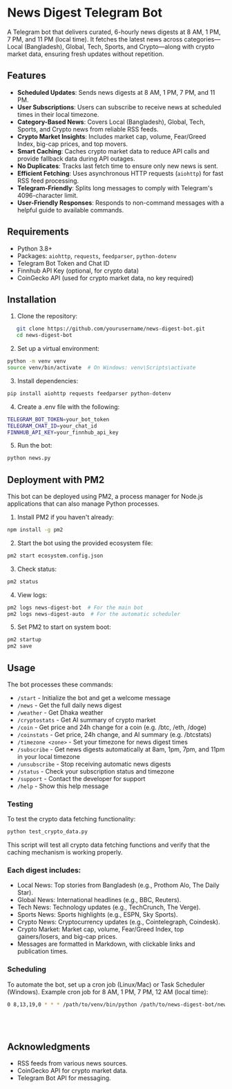 # News Digest Telegram Bot

A Telegram bot that delivers curated, 6-hourly news digests at 8 AM, 1 PM, 7 PM, and 11 PM (local time). It fetches the latest news across categories—Local (Bangladesh), Global, Tech, Sports, and Crypto—along with crypto market data, ensuring fresh updates without repetition.

## Features
- **Scheduled Updates**: Sends news digests at 8 AM, 1 PM, 7 PM, and 11 PM.
- **User Subscriptions**: Users can subscribe to receive news at scheduled times in their local timezone.
- **Category-Based News**: Covers Local (Bangladesh), Global, Tech, Sports, and Crypto news from reliable RSS feeds.
- **Crypto Market Insights**: Includes market cap, volume, Fear/Greed Index, big-cap prices, and top movers.
- **Smart Caching**: Caches crypto market data to reduce API calls and provide fallback data during API outages.
- **No Duplicates**: Tracks last fetch time to ensure only new news is sent.
- **Efficient Fetching**: Uses asynchronous HTTP requests (`aiohttp`) for fast RSS feed processing.
- **Telegram-Friendly**: Splits long messages to comply with Telegram's 4096-character limit.
- **User-Friendly Responses**: Responds to non-command messages with a helpful guide to available commands.

## Requirements
- Python 3.8+
- Packages: `aiohttp`, `requests`, `feedparser`, `python-dotenv`
- Telegram Bot Token and Chat ID
- Finnhub API Key (optional, for crypto data)
- CoinGecko API (used for crypto market data, no key required)

## Installation
1. Clone the repository:
```bash
   git clone https://github.com/yourusername/news-digest-bot.git
   cd news-digest-bot
```

2. Set up a virtual environment:
```bash
python -m venv venv
source venv/bin/activate  # On Windows: venv\Scripts\activate
```

3. Install dependencies:
```bash
pip install aiohttp requests feedparser python-dotenv
```

4. Create a .env file with the following:
```bash
TELEGRAM_BOT_TOKEN=your_bot_token
TELEGRAM_CHAT_ID=your_chat_id
FINNHUB_API_KEY=your_finnhub_api_key
```

5. Run the bot:
```bash
python news.py
```

## Deployment with PM2

This bot can be deployed using PM2, a process manager for Node.js applications that can also manage Python processes.

1. Install PM2 if you haven't already:
```bash
npm install -g pm2
```

2. Start the bot using the provided ecosystem file:
```bash
pm2 start ecosystem.config.json
```

3. Check status:
```bash
pm2 status
```

4. View logs:
```bash
pm2 logs news-digest-bot  # For the main bot
pm2 logs news-digest-auto  # For the automatic scheduler
```

5. Set PM2 to start on system boot:
```bash
pm2 startup
pm2 save
```

## Usage
The bot processes these commands:

- `/start` - Initialize the bot and get a welcome message
- `/news` - Get the full daily news digest
- `/weather` - Get Dhaka weather
- `/cryptostats` - Get AI summary of crypto market
- `/coin` - Get price and 24h change for a coin (e.g. /btc, /eth, /doge)
- `/coinstats` - Get price, 24h change, and AI summary (e.g. /btcstats)
- `/timezone <zone>` - Set your timezone for news digest times
- `/subscribe` - Get news digests automatically at 8am, 1pm, 7pm, and 11pm in your local timezone
- `/unsubscribe` - Stop receiving automatic news digests
- `/status` - Check your subscription status and timezone
- `/support` - Contact the developer for support
- `/help` - Show this help message

### Testing
To test the crypto data fetching functionality:

```bash
python test_crypto_data.py
```

This script will test all crypto data fetching functions and verify that the caching mechanism is working properly.

### Each digest includes:
- Local News: Top stories from Bangladesh (e.g., Prothom Alo, The Daily Star).
- Global News: International headlines (e.g., BBC, Reuters).
- Tech News: Technology updates (e.g., TechCrunch, The Verge).
- Sports News: Sports highlights (e.g., ESPN, Sky Sports).
- Crypto News: Cryptocurrency updates (e.g., Cointelegraph, Coindesk).
- Crypto Market: Market cap, volume, Fear/Greed Index, top gainers/losers, and big-cap prices.
- Messages are formatted in Markdown, with clickable links and publication times.

### Scheduling
To automate the bot, set up a cron job (Linux/Mac) or Task Scheduler (Windows). Example cron job for 8 AM, 1 PM, 7 PM, 12 AM (local time):

```bash
0 8,13,19,0 * * * /path/to/venv/bin/python /path/to/news-digest-bot/news.py
```
<br></br>
## Acknowledgments
- RSS feeds from various news sources.
- CoinGecko API for crypto market data.
- Telegram Bot API for messaging.